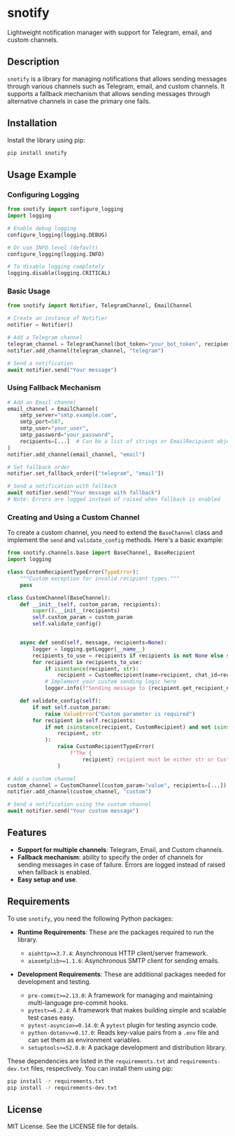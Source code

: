 # snotify

Lightweight notification manager with support for Telegram, email, and custom channels.

## Description

`snotify` is a library for managing notifications that allows sending messages through various channels such as Telegram, email, and custom channels. It supports a fallback mechanism that allows sending messages through alternative channels in case the primary one fails.

## Installation

Install the library using pip:

```bash
pip install snotify
```

## Usage Example

### Configuring Logging

```python
from snotify import configure_logging
import logging

# Enable debug logging
configure_logging(logging.DEBUG)

# Or use INFO level (default)
configure_logging(logging.INFO)

# To disable logging completely
logging.disable(logging.CRITICAL)
```

### Basic Usage

```python
from snotify import Notifier, TelegramChannel, EmailChannel

# Create an instance of Notifier
notifier = Notifier()

# Add a Telegram channel
telegram_channel = TelegramChannel(bot_token="your_bot_token", recipients=["1234567890"])
notifier.add_channel(telegram_channel, "telegram")

# Send a notification
await notifier.send("Your message")
```

### Using Fallback Mechanism

```python
# Add an Email channel
email_channel = EmailChannel(
    smtp_server="smtp.example.com",
    smtp_port=587,
    smtp_user="your_user",
    smtp_password="your_password",
    recipients=[...]  # Can be a list of strings or EmailRecipient objects
)
notifier.add_channel(email_channel, "email")

# Set fallback order
notifier.set_fallback_order(["telegram", "email"])

# Send a notification with fallback
await notifier.send("Your message with fallback")
# Note: Errors are logged instead of raised when fallback is enabled
```

### Creating and Using a Custom Channel

To create a custom channel, you need to extend the `BaseChannel` class and implement the `send` and `validate_config` methods. Here's a basic example:

```python
from snotify.channels.base import BaseChannel, BaseRecipient
import logging

class CustomRecipientTypeError(TypeError):
    """Custom exception for invalid recipient types."""
    pass

class CustomChannel(BaseChannel):
    def __init__(self, custom_param, recipients):
        super().__init__(recipients)
        self.custom_param = custom_param
        self.validate_config()


    async def send(self, message, recipients=None):
        logger = logging.getLogger(__name__)
        recipients_to_use = recipients if recipients is not None else self.recipients
        for recipient in recipients_to_use:
            if isinstance(recipient, str):
                recipient = CustomRecipient(name=recipient, chat_id=recipient)
            # Implement your custom sending logic here
            logger.info(f"Sending message to {recipient.get_recipient_name()} via custom channel")

    def validate_config(self):
        if not self.custom_param:
            raise ValueError("Custom parameter is required")
        for recipient in self.recipients:
            if not isinstance(recipient, CustomRecipient) and not isinstance(
                recipient, str
            ):
                raise CustomRecipientTypeError(
                    f"The {
                        recipient} recipient must be either str or CustomRecipient"
                )

# Add a custom channel
custom_channel = CustomChannel(custom_param="value", recipients=[...])
notifier.add_channel(custom_channel, "custom")

# Send a notification using the custom channel
await notifier.send("Your custom message")
```

## Features

- **Support for multiple channels**: Telegram, Email, and Custom channels.
- **Fallback mechanism**: ability to specify the order of channels for sending messages in case of failure. Errors are logged instead of raised when fallback is enabled.
- **Easy setup and use**.

## Requirements

To use `snotify`, you need the following Python packages:

- **Runtime Requirements**: These are the packages required to run the library.
  - `aiohttp>=3.7.4`: Asynchronous HTTP client/server framework.
  - `aiosmtplib>=1.1.6`: Asynchronous SMTP client for sending emails.

- **Development Requirements**: These are additional packages needed for development and testing.
  - `pre-commit>=2.13.0`: A framework for managing and maintaining multi-language pre-commit hooks.
  - `pytest>=6.2.4`: A framework that makes building simple and scalable test cases easy.
  - `pytest-asyncio>=0.14.0`: A `pytest` plugin for testing asyncio code.
  - `python-dotenv>=0.17.0`: Reads key-value pairs from a `.env` file and can set them as environment variables.
  - `setuptools>=52.0.0`: A package development and distribution library.

These dependencies are listed in the `requirements.txt` and `requirements-dev.txt` files, respectively. You can install them using pip:

```bash
pip install -r requirements.txt
pip install -r requirements-dev.txt
```

## License

MIT License. See the LICENSE file for details.

